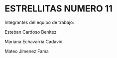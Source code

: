 # ESTRELLITAS NUMERO 11  

Integrantes del equipo de trabajo:

Esteban Cardoso Benitez

Mariana Echavarria Cadavid

Mateo Jimenez Fama
